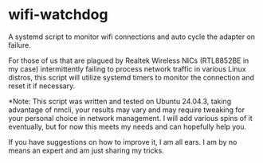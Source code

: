 # wifi-watchdog
A systemd script to monitor wifi connections and auto cycle the adapter on failure.

For those of us that are plagued by Realtek Wireless NICs (RTL8852BE in my case) intermittently failing to process network traffic in various Linux distros, this script will utilize systemd timers to monitor the connection and reset it if necessary.

*Note: This script was written and tested on Ubuntu 24.04.3, taking advantage of nmcli, your results may vary and may require tweaking for your personal choice in network management. I will add various spins of it eventually, but for now this meets my needs and can hopefully help you.

If you have suggestions on how to improve it, I am all ears. I am by no means an expert and am just sharing my tricks.
